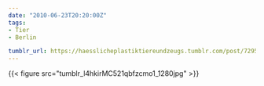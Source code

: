 ```yaml
---
date: "2010-06-23T20:20:00Z"
tags:
- Tier
- Berlin

tumblr_url: https://haesslicheplastiktiereundzeugs.tumblr.com/post/729561216
---
```

{{< figure src="tumblr_l4hkirMC521qbfzcmo1_1280jpg" >}} 
